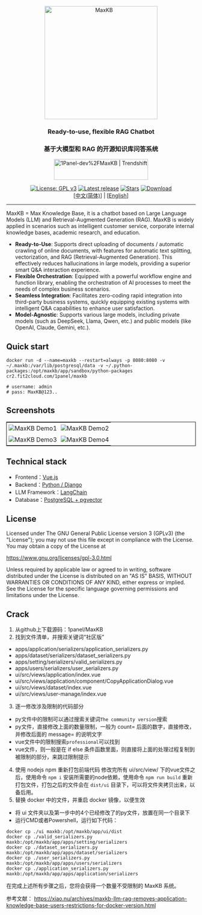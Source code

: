 <p align="center"><img src= "https://github.com/1Panel-dev/maxkb/assets/52996290/c0694996-0eed-40d8-b369-322bf2a380bf" alt="MaxKB" width="300" /></p>
<h3 align="center">Ready-to-use, flexible RAG Chatbot</h3>
<h3 align="center">基于大模型和 RAG 的开源知识库问答系统</h3>
<p align="center"><a href="https://trendshift.io/repositories/9113" target="_blank"><img src="https://trendshift.io/api/badge/repositories/9113" alt="1Panel-dev%2FMaxKB | Trendshift" style="width: 250px; height: 55px;" width="250" height="55"/></a></p>
<p align="center">
  <a href="https://www.gnu.org/licenses/gpl-3.0.html#license-text"><img src="https://img.shields.io/github/license/1Panel-dev/maxkb?color=%231890FF" alt="License: GPL v3"></a>
  <a href="https://github.com/1Panel-dev/maxkb/releases/latest"><img src="https://img.shields.io/github/v/release/1Panel-dev/maxkb" alt="Latest release"></a>
  <a href="https://github.com/1Panel-dev/maxkb"><img src="https://img.shields.io/github/stars/1Panel-dev/maxkb?color=%231890FF&style=flat-square" alt="Stars"></a>    
  <a href="https://hub.docker.com/r/1panel/maxkb"><img src="https://img.shields.io/docker/pulls/1panel/maxkb?label=downloads" alt="Download"></a><br/>
 [<a href="/README_CN.md">中文(简体)</a>] | [<a href="/README.md">English</a>] 
</p>
<hr/>

MaxKB = Max Knowledge Base, it is a chatbot based on Large Language Models (LLM) and Retrieval-Augmented Generation (RAG). MaxKB is widely applied in scenarios such as intelligent customer service, corporate internal knowledge bases, academic research, and education.

- **Ready-to-Use**: Supports direct uploading of documents / automatic crawling of online documents, with features for automatic text splitting, vectorization, and RAG (Retrieval-Augmented Generation). This effectively reduces hallucinations in large models, providing a superior smart Q&A interaction experience.
- **Flexible Orchestration**: Equipped with a powerful workflow engine and function library, enabling the orchestration of AI processes to meet the needs of complex business scenarios. 
- **Seamless Integration**: Facilitates zero-coding rapid integration into third-party business systems, quickly equipping existing systems with intelligent Q&A capabilities to enhance user satisfaction.
- **Model-Agnostic**: Supports various large models, including private models (such as DeepSeek, Llama, Qwen, etc.) and public models (like OpenAI, Claude, Gemini, etc.).

## Quick start

```
docker run -d --name=maxkb --restart=always -p 8080:8080 -v ~/.maxkb:/var/lib/postgresql/data -v ~/.python-packages:/opt/maxkb/app/sandbox/python-packages cr2.fit2cloud.com/1panel/maxkb

# username: admin
# pass: MaxKB@123..
```

## Screenshots

<table style="border-collapse: collapse; border: 1px solid black;">
  <tr>
    <td style="padding: 5px;background-color:#fff;"><img src= "https://github.com/1Panel-dev/MaxKB/assets/52996290/d87395fa-a8d7-401c-82bf-c6e475d10ae9" alt="MaxKB Demo1"   /></td>
    <td style="padding: 5px;background-color:#fff;"><img src= "https://github.com/1Panel-dev/MaxKB/assets/52996290/47c35ee4-3a3b-4bd4-9f4f-ee20788b2b9a" alt="MaxKB Demo2"   /></td>
  </tr>
  <tr>
    <td style="padding: 5px;background-color:#fff;"><img src= "https://github.com/1Panel-dev/MaxKB/assets/52996290/1c0c5e32-6194-47f9-bc32-487996349d9c" alt="MaxKB Demo3"   /></td>
    <td style="padding: 5px;background-color:#fff;"><img src= "https://github.com/1Panel-dev/MaxKB/assets/52996290/f32f5fe9-a769-488c-ae0e-783bc2b89b3e" alt="MaxKB Demo4"   /></td>
  </tr>
</table>

## Technical stack

- Frontend：[Vue.js](https://vuejs.org/)
- Backend：[Python / Django](https://www.djangoproject.com/)
- LLM Framework：[LangChain](https://www.langchain.com/)
- Database：[PostgreSQL + pgvector](https://www.postgresql.org/)

## License

Licensed under The GNU General Public License version 3 (GPLv3)  (the "License"); you may not use this file except in compliance with the License. You may obtain a copy of the License at

<https://www.gnu.org/licenses/gpl-3.0.html>

Unless required by applicable law or agreed to in writing, software distributed under the License is distributed on an "AS IS" BASIS, WITHOUT WARRANTIES OR CONDITIONS OF ANY KIND, either express or implied. See the License for the specific language governing permissions and limitations under the License.

## Crack
1.	从github上下载源码：1panel/MaxKB
2.	找到文件清单，并搜索关键词“社区版”
-	apps/application/serializers/application_serializers.py
-	apps/dataset/serializers/dataset_serializers.py
-	apps/setting/serializers/valid_serializers.py
-	apps/users/serializers/user_serializers.py
-	ui/src/views/application/index.vue
-	ui/src/views/application/component/CopyApplicationDialog.vue
-	ui/src/views/dataset/index.vue
-	ui/src/views/user-manage/index.vue
3.	逐一修改涉及限制的代码部分
- py文件中的限制可以通过搜索关键词`The community version`搜索
-	py文件，直接修改上面的数量限制，一般为 count= 后面的数字，直接修改，并修改后面的 message= 的说明文字
- vue文件中的限制搜索`professional`可以找到
-	vue文件，则一般是在 if else 条件函数里面，则直接将上面的处理过程复制到被限制的部分，来跳过限制提示
4.	使用 nodejs npm 重新打包前端代码
修改完所有 ui/src/view/ 下的vue文件之后，使用命令 `npm i` 安装所需要的node依赖，使用命令 `npm run build` 重新打包文件，打包之后的文件会在 `dist/ui` 目录下，可以将文件夹拷贝出来，以备后用。
5.	替换 docker 中的文件，并重启 docker 镜像，以便生效
-	将 ui 文件夹以及第一步中的4个已经修改了的py文件，放置在同一个目录下
-	运行CMD或者Powershell，运行如下代码：
```
docker cp ./ui maxkb:/opt/maxkb/app/ui/dist	
docker cp ./valid_serializers.py maxkb:/opt/maxkb/app/apps/setting/serializers
docker cp ./dataset_serializers.py maxkb:/opt/maxkb/app/apps/dataset/serializers
docker cp ./user_serializers.py maxkb:/opt/maxkb/app/apps/users/serializers
docker cp ./application_serializers.py maxkb:/opt/maxkb/app/apps/application/serializers
```
在完成上述所有步骤之后，您将会获得一个数量不受限制的 MaxKB 系统。


参考文献：
https://xiao.nu/archives/maxkb-llm-rag-removes-application-knowledge-base-users-restrictions-for-docker-version.html
